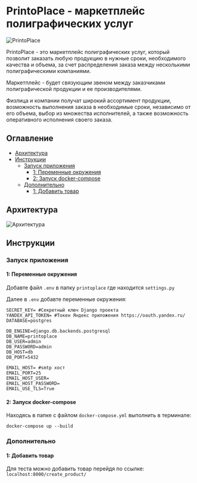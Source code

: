 # PrintoPlace - маркетплейс полиграфических услуг

![PrintoPlace](https://max-sanch.github.io/PrintoPlace-front/image/%D0%A1%D0%BD%D0%B8%D0%BC%D0%BE%D0%BA.PNG "PrintoPlace")

PrintoPlace - это маркетплейс полиграфических услуг, который позволит
заказать любую продукцию в нужные сроки, необходимого качества и объема,
за счет распределения заказа между несколькими полиграфическими компаниями.

Маркетплейс - будет связующим звеном между заказчиками полиграфической
продукции и ее производителями.

Физлица и компании получат широкий ассортимент продукции, возможность
выполнения заказа в необходимые сроки, независимо от его объема,
выбор из множества исполнителей, а также возможность оперативного
исполнения своего заказа.

## Оглавление

* [Архитектура](#аrchitecture)
* [Инструкции](#guides)
    * [Запуск приложения](#launch-app)
        * [1: Переменные окружения](#environment-variables)
        * [2: Запуск docker-compose](#docker-compose)
    * [Дополнительно](#additionally)
        * [1: Добавить товар](#add-product)

## <a name="аrchitecture"></a> Архитектура
  
![Архитектура](https://storage.googleapis.com/zenn-user-upload/qwazyqc1ie3k2d4e7clgltckw7zx "Архитектура")

## <a name="guides"></a> Инструкции

### <a name="launch-app"></a>Запуск приложения

#### <a name="environment-variables"></a>1: Переменные окружения

Добавте файл `.env` в папку `printoplace` где находится `settings.py`

Далее в `.env` добавте переменные окружения:

```dotenv
SECRET_KEY= #Секретный ключ Django проекта
YANDEX_API_TOKEN= #Токен Яндекс приложения https://oauth.yandex.ru/
DATABASE=postgres

DB_ENGINE=django.db.backends.postgresql
DB_NAME=printoplace
DB_USER=admin
DB_PASSWORD=admin
DB_HOST=db
DB_PORT=5432

EMAIL_HOST= #smtp хост
EMAIL_PORT=25
EMAIL_HOST_USER=
EMAIL_HOST_PASSWORD=
EMAIL_USE_TLS=True
```

#### <a name="docker-compose"></a>2: Запуск docker-compose

Находясь в папке с файлом `docker-compose.yml` выполнить в терминале:

	docker-compose up --build

### <a name="additionally"></a>Дополнительно
	
#### <a name="add-product"></a>1: Добавить товар

Для теста можно добавить товар перейдя по ссылке: `localhost:8000/create_product/`

